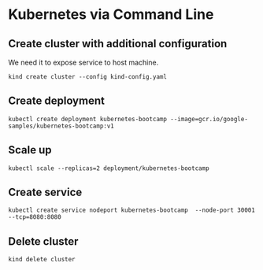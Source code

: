 # Kubernetes via Command Line

## Create cluster with additional configuration

We need it to expose service to host machine.

```
kind create cluster --config kind-config.yaml
```

## Create deployment

```
kubectl create deployment kubernetes-bootcamp --image=gcr.io/google-samples/kubernetes-bootcamp:v1
```

## Scale up

```
kubectl scale --replicas=2 deployment/kubernetes-bootcamp
```

## Create service

```
kubectl create service nodeport kubernetes-bootcamp  --node-port 30001 --tcp=8080:8080
```

## Delete cluster

```
kind delete cluster
```
